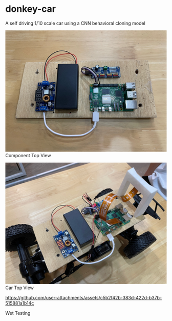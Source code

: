 # donkey-car
A self driving 1/10 scale car using a CNN behavioral cloning model


![Component Top View](https://github.com/LuckyYoon/donkey-car/blob/main/images/component_topview.jpg)
Component Top View


![Car Top View](https://github.com/LuckyYoon/donkey-car/blob/main/images/car_topview.jpeg)
Car Top View


https://github.com/user-attachments/assets/c5b2f42b-383d-422d-b37b-515881a1b14c

Wet Testing
